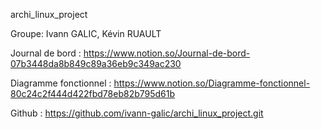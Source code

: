archi_linux_project

Groupe: Ivann GALIC, Kévin RUAULT

Journal de bord : 
https://www.notion.so/Journal-de-bord-07b3448da8b849c89a36eb9c349ac230

Diagramme fonctionnel :
https://www.notion.so/Diagramme-fonctionnel-80c24c2f444d422fbd78eb82b795d61b

Github :
https://github.com/ivann-galic/archi_linux_project.git
